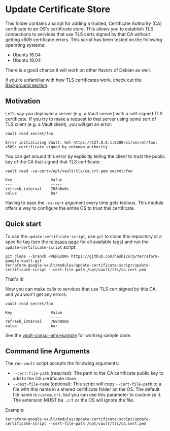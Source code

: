 # Update Certificate Store

This folder contains a script for adding a trusted, Certificate Authority (CA) certificate to an OS's certificate
store. This allows you to establish TLS connections to services that use TLS certs signed by that CA without getting
x509 certificate errors. This script has been tested on the following operating systems:

* Ubuntu 16.04
* Ubuntu 18.04

There is a good chance it will work on other flavors of Debian as well.

If you're unfamiliar with how TLS certificates work, check out the [Background section](https://github.com/hashicorp/terraform-google-vault/tree/master/modules/private-tls-cert#background).





## Motivation

Let's say you deployed a server (e.g. a Vault server) with a self-signed TLS certificate. If you try to make a request
to that server using some sort of TLS client (e.g. a Vault client), you will get an error:

```
vault read secret/foo

Error initializing Vault: Get https://127.0.0.1:8200/v1/secret/foo: x509: certificate signed by unknown authority
```

You can get around this error by explicitly telling the client to trust the public key of the CA that signed that TLS
certificate:

```
vault read -ca-cert=/opt/vault/tls/ca.crt.pem secret/foo

Key                 Value
---                 -----
refresh_interval    768h0m0s
value               bar
```

Having to pass the `-ca-cert` argument every time gets tedious. This module offers a way to configure the entire OS
to trust this certificate.




## Quick start

To use the `update-certificate-script`, use `git` to clone this repository at a specific tag (see the
[releases page](../../../../releases) for all available tags) and run the `update-certificate-script` script:

```
git clone --branch <VERSION> https://github.com/hashicorp/terraform-google-vault.git
terraform-google-vault/modules/update-certificate-script/update-certificate-script --cert-file-path /opt/vault/tls/ca.cert.pem
```

That's it!

Now you can make calls to services that use TLS cert signed by this CA, and you won't get any errors:

```
vault read secret/foo

Key                 Value
---                 -----
refresh_interval    768h0m0s
value               bar
```

See the [vault-consul-ami example](https://github.com/hashicorp/terraform-google-vault/tree/master/examples/vault-consul-image) for working sample code.





## Command line Arguments

The `run-vault` script accepts the following arguments:

* `--cert-file-path` (required): The path to the CA certificate public key to add to the OS certificate store.
* `--dest-file-name` (optional): This script will copy `--cert-file-path` to a file with this name in a shared
  certificate folder on the OS. The default file name is `custom.crt`, but you can use this parameter to customize
  it. The extension MUST be `.crt` or the OS will ignore the file.

Example:

```
terraform-google-vault/modules/update-certificate-script/update-certificate-script --cert-file-path /opt/vault/tls/ca.cert.pem
```
